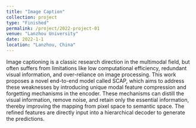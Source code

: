 ```yaml
---
title: "Image Caption"
collection: project
type: "Finished"
permalink: /project/2022-project-01
venue: "Lanzhou University"
date: 2022-1-1
location: "Lanzhou, China"
---
```


Image captioning is a classic research direction in the multimodal field, but often suffers from limitations like low computational efficiency, redundant visual information, and over-reliance on image processing. This work proposes a novel end-to-end model called SCAP, which aims to address these weaknesses by introducing unique modal feature compression and forgetting mechanisms in the encoder. These mechanisms can distill the visual information, remove noise, and retain only the essential information, thereby improving the mapping from pixel space to semantic space. The refined features are directly input into a hierarchical decoder to generate the predictions.
